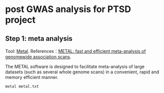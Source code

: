 post GWAS analysis for PTSD project
=============================================

Step 1: meta analysis
------------------------
Tool: [Metal](https://csg.sph.umich.edu/abecasis/metal/).
References：[METAL: fast and efficient meta-analysis of genomewide association scans](https://pubmed.ncbi.nlm.nih.gov/20616382/).

The METAL software is designed to facilitate meta-analysis of large datasets (such as several whole genome scans) in a convenient, rapid and memory efficient manner. 

```
metal metal.txt
```
